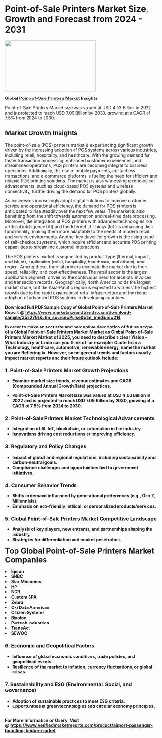 <H1>Point-of-Sale Printers Market Size, Growth and Forecast from 2024 - 2031</H1><img class="aligncenter size-medium wp-image-584254" src="https://thirdeyenews.in/wp-content/uploads/2024/09/Global-Market-Research-300x168.jpeg" alt="" width="300" height="168" /><p><strong>Global&nbsp;<a href="https://www.marketsizeandtrends.com/download-sample/358276/&amp;utm_source=Pulse&amp;utm_medium=214">Point-of-Sale Printers Market</a> Insights</strong></p><p>Point-of-Sale Printers Market size was valued at USD 4.03 Billion in 2022 and is projected to reach USD 7.09 Billion by 2030, growing at a CAGR of 7.5% from 2024 to 2030.</p><p><h2>Market Growth Insights</h2> <p>The point-of-sale (POS) printers market is experiencing significant growth driven by the increasing adoption of POS systems across various industries, including retail, hospitality, and healthcare. With the growing demand for faster transaction processing, enhanced customer experiences, and streamlined operations, POS printers are becoming integral to business operations. Additionally, the rise of mobile payments, contactless transactions, and e-commerce platforms is fueling the need for efficient and reliable POS printing solutions. The market is also witnessing technological advancements, such as cloud-based POS systems and wireless connectivity, further driving the demand for POS printers globally.</p> <p><strong></strong></p> <p>As businesses increasingly adopt digital solutions to improve customer service and operational efficiency, the demand for POS printers is anticipated to rise steadily over the next few years. The market is also benefiting from the shift towards automation and real-time data processing. Moreover, the integration of POS printers with advanced technologies like artificial intelligence (AI) and the Internet of Things (IoT) is enhancing their functionality, making them more adaptable to the needs of modern retail and service environments. Another key driver for growth is the rising trend of self-checkout systems, which require efficient and accurate POS printing capabilities to streamline customer interactions.</p> <p>The POS printers market is segmented by product type (thermal, impact, and inkjet), application (retail, hospitality, healthcare, and others), and region. Among these, thermal printers dominate the market due to their speed, reliability, and cost-effectiveness. The retail sector is the largest application segment, driven by the continuous need for receipts, invoices, and transaction records. Geographically, North America holds the largest market share, but the Asia-Pacific region is expected to witness the highest growth due to the rapid expansion of retail infrastructure and the rising adoption of advanced POS systems in developing countries.</p> <p><strong></p><p><span class=""><strong>Download Full PDF Sample Copy of Global Point-of-Sale Printers Market Report</strong> @ <a href="https://www.marketsizeandtrends.com/download-sample/358276/&amp;utm_source=Pulse&amp;utm_medium=214" target="_blank">https://www.marketsizeandtrends.com/download-sample/358276/&amp;utm_source=Pulse&amp;utm_medium=214</a></span></p><p>In order to make an accurate and perceptive description of future scope of a Global&nbsp;Point-of-Sale Printers Market Market as Global&nbsp;Point-of-Sale Printers Market Market of 2025, you need to describe a clear Vision &ndash; What Industry or Linda can you think of for example: Quote from a Technology, healthcare, automotive, renewable energy, name the market you are Reffering to. However, some general trends and factors usually impact market reports and their future outlook include:</p><h3>1.&nbsp;<strong>Point-of-Sale Printers Market Growth Projections</strong></h3><ul><li>Examine market size trends, revenue estimates and CAGR (Compounded Annual Growth Rate) projections.</li><li><p>Point-of-Sale Printers Market size was valued at USD 4.03 Billion in 2022 and is projected to reach USD 7.09 Billion by 2030, growing at a CAGR of 7.5% from 2024 to 2030.</p></li></ul><h3>2.&nbsp;<strong>Point-of-Sale Printers Market Technological Advancements</strong></h3><ul><li>Integration of AI, IoT, blockchain, or automation in the industry.</li><li>Innovations driving cost reductions or improving efficiency.</li></ul><h3>3.&nbsp;<strong>Regulatory and Policy Changes</strong></h3><ul><li>Impact of global and regional regulations, including sustainability and carbon-neutral goals.</li><li>Compliance challenges and opportunities tied to government initiatives.</li></ul><h3>4.&nbsp;<strong>Consumer Behavior Trends</strong></h3><ul><li>Shifts in demand influenced by generational preferences (e.g., Gen Z, Millennials).</li><li>Emphasis on eco-friendly, ethical, or personalized products/services.</li></ul><h3>5.&nbsp;<strong>Global Point-of-Sale Printers Market Competitive Landscape</strong></h3><ul><li>Analysis of key players, new entrants, and partnerships shaping the industry.</li><li>Strategies for differentiation and market penetration.</li></ul><p data-pm-slice="1 1 []"><span style="color: inherit; font-family: inherit; font-size: 25px;">Top Global Point-of-Sale Printers Market Companies</span></p><div class="" data-test-id=""><p><li>Epson</li><li> SNBC</li><li> Star Micronics</li><li> HP</li><li> NCR</li><li> Custom SPA</li><li> Zebra</li><li> Oki Data Americas</li><li> Citizen Systems</li><li> Bixolon</li><li> Pertech Industries</li><li> TransAct</li><li> SEWOO</li></p></div><h3>6.&nbsp;<strong>Economic and Geopolitical Factors</strong></h3><ul><li>Influence of global economic conditions, trade policies, and geopolitical events.</li><li>Resilience of the market to inflation, currency fluctuations, or global crises.</li></ul><h3>7.&nbsp;<strong>Sustainability and ESG (Environmental, Social, and Governance)</strong></h3><ul><li>Adoption of sustainable practices to meet ESG criteria.</li><li>Opportunities in green technologies and circular economy principles.</li></ul><h2><strong style="font-size: 14px;">For More Information or Query, Visit @&nbsp;</strong><a style="background-color: #ffffff; font-size: 14px;" href="https://www.marketsizeandtrends.com/report/point-of-sale-printers-market/" target="_blank">https://www.verifiedmarketreports.com/product/airport-passenger-boarding-bridge-market</a></h2>
